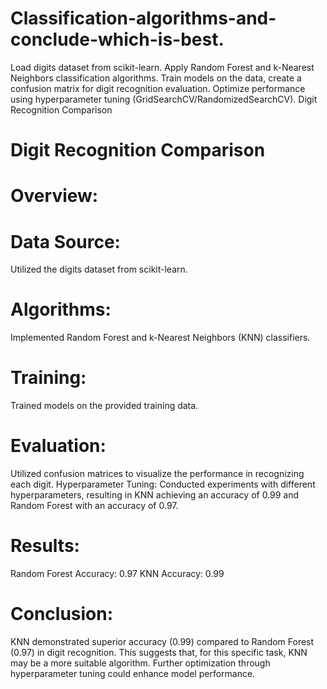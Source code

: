# Classification-algorithms-and-conclude-which-is-best.
 Load digits dataset from scikit-learn. Apply Random Forest and k-Nearest Neighbors classification algorithms. Train models on the data, create a confusion matrix for digit recognition evaluation. Optimize performance using hyperparameter tuning (GridSearchCV/RandomizedSearchCV).
Digit Recognition Comparison
# Digit Recognition Comparison

# Overview:
# Data Source:
Utilized the digits dataset from scikit-learn.
# Algorithms:
Implemented Random Forest and k-Nearest Neighbors (KNN) classifiers.
# Training:
Trained models on the provided training data.
# Evaluation:
Utilized confusion matrices to visualize the performance in recognizing each digit.
Hyperparameter Tuning: Conducted experiments with different hyperparameters, resulting in KNN achieving an accuracy of 0.99 and Random Forest with an accuracy of 0.97.

# Results:
Random Forest Accuracy: 0.97
KNN Accuracy: 0.99

# Conclusion:
KNN demonstrated superior accuracy (0.99) compared to Random Forest (0.97) in digit recognition. This suggests that, for this specific task, KNN may be a more suitable algorithm. Further optimization through hyperparameter tuning could enhance model performance.
